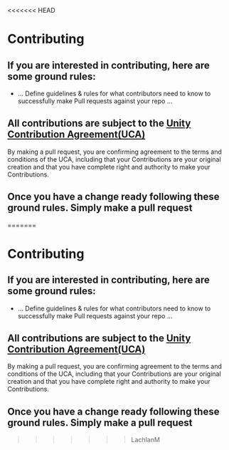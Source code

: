 <<<<<<< HEAD
# Contributing

## If you are interested in contributing, here are some ground rules:
* ... Define guidelines & rules for what contributors need to know to successfully make Pull requests against your repo ...

## All contributions are subject to the [Unity Contribution Agreement(UCA)](https://unity3d.com/legal/licenses/Unity_Contribution_Agreement)
By making a pull request, you are confirming agreement to the terms and conditions of the UCA, including that your Contributions are your original creation and that you have complete right and authority to make your Contributions.

## Once you have a change ready following these ground rules. Simply make a pull request
=======
# Contributing

## If you are interested in contributing, here are some ground rules:
* ... Define guidelines & rules for what contributors need to know to successfully make Pull requests against your repo ...

## All contributions are subject to the [Unity Contribution Agreement(UCA)](https://unity3d.com/legal/licenses/Unity_Contribution_Agreement)
By making a pull request, you are confirming agreement to the terms and conditions of the UCA, including that your Contributions are your original creation and that you have complete right and authority to make your Contributions.

## Once you have a change ready following these ground rules. Simply make a pull request
>>>>>>> LachlanM
